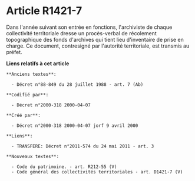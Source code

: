 # Article R1421-7

Dans l'année suivant son entrée en fonctions, l'archiviste de chaque collectivité territoriale dresse un procès-verbal de
récolement topographique des fonds d'archives qui tient lieu d'inventaire de prise en charge. Ce document, contresigné par
l'autorité territoriale, est transmis au préfet.

**Liens relatifs à cet article**

	**Anciens textes**:

	  - Décret n°88-849 du 28 juillet 1988 - art. 7 (Ab)

	**Codifié par**:

	  - Décret n°2000-318 2000-04-07

	**Créé par**:

	  - Décret n°2000-318 2000-04-07 jorf 9 avril 2000

	**Liens**:

	  - TRANSFERE: Décret n°2011-574 du 24 mai 2011 - art. 3

	**Nouveaux textes**:

	  - Code du patrimoine. - art. R212-55 (V)
	  - Code général des collectivités territoriales - art. D1421-7 (V)
